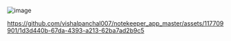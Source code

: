 ![image](https://github.com/vishalpanchal007/notekeeper_app_master/assets/117709901/ab65c9b8-30fa-43e8-a5fb-be1b5ab49624)





https://github.com/vishalpanchal007/notekeeper_app_master/assets/117709901/1d3d440b-67da-4393-a213-62ba7ad2b9c5

